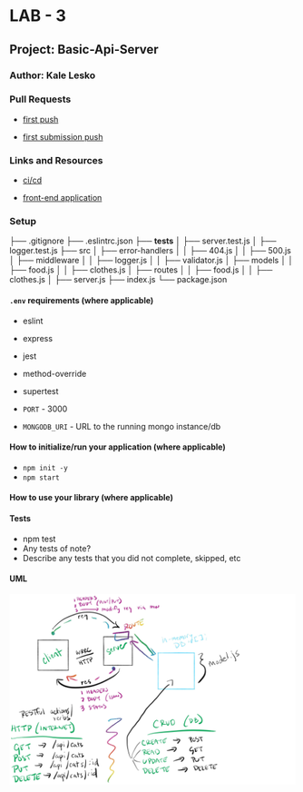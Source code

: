 # LAB - 3

## Project: Basic-Api-Server

### Author: Kale Lesko 

### Pull Requests

- [first push](https://github.com/Saynka/basic-api-server/pull/1)

- [first submission push](https://github.com/Saynka/basic-api-server/pull/3/files)

### Links and Resources

- [ci/cd](https://github.com/Saynka/basic-api-server/actions)
<!-- - [back-end server url](http://xyz.com) (when applicable) -->
- [front-end application](https://api-server-rest.herokuapp.com/)

### Setup

├── .gitignore
├── .eslintrc.json
├── __tests__
│   ├── server.test.js
│   ├── logger.test.js
├── src
│   ├── error-handlers
│   │   ├── 404.js
│   │   ├── 500.js
│   ├── middleware
│   │   ├── logger.js
│   │   ├── validator.js
│   ├── models
│   │   ├── food.js
│   │   ├── clothes.js
│   ├── routes
│   │   ├── food.js
│   │   ├── clothes.js
│   ├── server.js
├── index.js
└── package.json

#### `.env` requirements (where applicable)

- eslint
- express
- jest 
- method-override
- supertest 


- `PORT` - 3000
- `MONGODB_URI` - URL to the running mongo instance/db

#### How to initialize/run your application (where applicable)

- `npm init -y`
- `npm start`

#### How to use your library (where applicable)

#### Tests

- npm test
- Any tests of note?
- Describe any tests that you did not complete, skipped, etc

#### UML

![UML Example](./assests/crud.jpg)